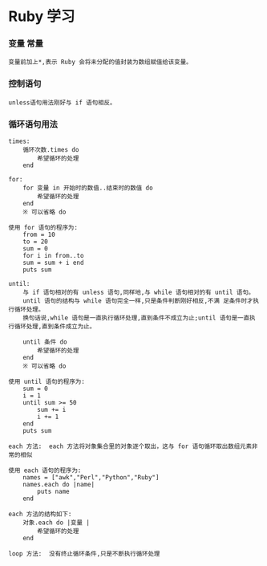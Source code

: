 # Ruby 学习

### 变量 常量
	变量前加上*,表示 Ruby 会将未分配的值封装为数组赋值给该变量。

### 控制语句
	unless语句用法刚好与 if 语句相反。

### 循环语句用法
	times:
		循环次数.times do         
			希望循环的处理 
		end

	for:
		for 变量 in 开始时的数值..结束时的数值 do  
			希望循环的处理
		end
		※ 可以省略 do

	使用 for 语句的程序为:
		from = 10
		to = 20
		sum = 0
		for i in from..to
		sum = sum + i end
		puts sum

	until:
		与 if 语句相对的有 unless 语句,同样地,与 while 语句相对的有 until 语句。
		until 语句的结构与 while 语句完全一样,只是条件判断刚好相反,不满 足条件时才执行循环处理。
		换句话说,while 语句是一直执行循环处理,直到条件不成立为止;until 语句是一直执行循环处理,直到条件成立为止。

		until 条件 do  
			希望循环的处理 
		end
		※ 可以省略 do

	使用 until 语句的程序为:
		sum = 0
		i = 1 
		until sum >= 50
			sum += i
			i += 1
		end
		puts sum

	each 方法:  each 方法将对象集合里的对象逐个取出，这与 for 语句循环取出数组元素非常的相似

	使用 each 语句的程序为:
		names = ["awk","Perl","Python","Ruby"] 
		names.each do |name|
			puts name 
		end

	each 方法的结构如下:
		对象.each do |变量 | 
			希望循环的处理 
		end

	loop 方法:  没有终止循环条件,只是不断执行循环处理

